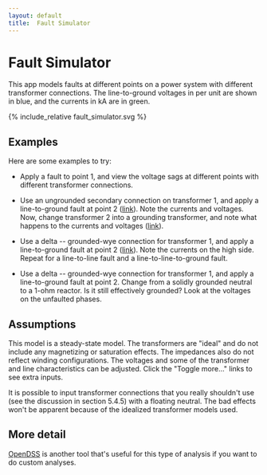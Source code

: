 ```yaml
---
layout: default
title:  Fault Simulator
---
```


# Fault Simulator

This app models faults at different points on a power system with
different transformer connections. The line-to-ground voltages in per
unit are shown in blue, and the currents in kA are in green.

<div id="mdpad"></div>

{% include_relative fault_simulator.svg %} 

## Examples

Here are some examples to try:

* Apply a fault to point 1, and view the voltage sags at different
  points with different transformer connections.
  
* Use an ungrounded secondary connection on transformer 1, and apply a
  line-to-ground fault at point 2 ([link](?faultloc=2&tran1sn=High+impedance&tran1connection=Wye+Wye&tran2connection=Delta+Wye&tran1pn=High+impedance)).
  Note the currents and voltages. Now, change transformer 2 into a
  grounding transformer, and note what happens to the currents and
  voltages ([link](?faultloc=2&tran1sn=High+impedance&tran1connection=Wye+Wye&tran2connection=Wye+Delta&tran1pn=High+impedance)).

* Use a delta -- grounded-wye connection for transformer 1, and apply a
  line-to-ground fault at point 2 ([link](?tran1connection=Delta+Wye)).
  Note the currents on the high side. Repeat for a line-to-line fault
  and a line-to-line-to-ground fault.

* Use a delta -- grounded-wye connection for transformer 1, and apply
  a line-to-ground fault at point 2. Change from a solidly grounded
  neutral to a 1-ohm reactor. Is it still effectively grounded? Look
  at the voltages on the unfaulted phases.

## Assumptions

This model is a steady-state model. The transformers are "ideal" and
do not include any magnetizing or saturation effects. The impedances
also do not reflect winding configurations. The voltages and some of
the transformer and line characteristics can be adjusted. Click the 
"Toggle more..." links to see extra inputs.

It is possible to input transformer connections that you really
shouldn't use (see the discussion in section 5.4.5) with a floating
neutral. The bad effects won't be apparent because of the idealized
transformer models used.


## More detail

[OpenDSS](http://www.smartgrid.epri.com/SimulationTool.aspx) is
another tool that's useful for this type of analysis if you want 
to do custom analyses.

<script src="https://cdnjs.cloudflare.com/ajax/libs/mithril/2.0.4/mithril.min.js"></script>
<script src="../js/math.min.js"></script>
<script src="../js/mdpad.min.js"></script>
<script src="../js/mdpad-mithril.js"></script>
<script src="../js/network-faults.js"></script>


<script>
const M = math
const N = networkFaults
const c = math.complex
const f = math.format

const an = (degrees) => M.exp(c(0.0, degrees * M.pi / 180))

sq= function(x) {
  return x * x;
}

const faultmap = {"A": [0], "B": [1], "C": [2], "ABg": [0, 1], "BCg": [1, 2], "CAg": [2, 0], "AB": [[0, 1]], "BC": [[1, 2]], "CA": [[2, 0]], "ABC": [0, 1, 2]}
const faulttypes = Object.keys(faultmap)

function mdpad_init() {
    var layout =
      m(".form",
        m(".row",
          m(".col-md-3",
            mselect({ title:"Fault location", mdpad:"faultloc", selected:"2", options:["1", "2", "3", "4"] })),
          m(".col-md-3",
            mselect({ title:"Fault type", mdpad:"faulttype", selected:"A", options: faulttypes})),
          ),
        m(".row",
          m(".col-md-3",
            mselect({ title:"Transformer 1 connection", mdpad:"tran1connection", selected:"Wye Wye", options:["Wye Wye", "Delta Wye", "Wye Delta"] })),
          m(".col-md-3",
            mselect({ title:"Primary neutral", mdpad:"tran1pn", selected:"Solidly grounded", options:["Solidly grounded", "High impedance"] })),
          m(".col-md-3",
            mselect({ title:"Secondary neutral", mdpad:"tran1sn", selected:"Solidly grounded", options:["Solidly grounded", "1 ohm", "High impedance"] })),
          m(".col-md-3",
            m("a", {href: "#collapseOne", "data-toggle": "collapse", "role": "button", "aria-expanded": "false", "aria-controls": "collapseOne"}, "Toggle more...")),
          ),
        m(".collapse#collapseOne", 
          m(".row", 
            m(".col-md-2",
              minput({ title:"kVA", mdpad:"tran1kVA", value:20000, min: 0.0, step:1000 })),
            m(".col-md-2",
              minput({ title:"Z, %", mdpad:"tran1Z", value:11, min: 0.0, step:1 })),
            m(".col-md-2",
              minput({ title:"X/R", mdpad:"tran1XR", value:10, min: 0.0, step:1 })),
            m(".col-md-2",
              minput({ title:"V₁, V", mdpad:"V1", value:138000, min: 0.0, step:10000 })),
            m(".col-md-2",
              minput({ title:"V₂, V", mdpad:"V2", value:12470, min: 0.0, step:1000 })),
            ),
          m(".row", 
            m(".col-md-2",
              minput({ title:"Line len", mdpad:"linelen", value:5, min: 0.0, step:1 })),
            m(".col-md-2",
              minput({ title:"R1, Ω/len", mdpad:"R1", value: 0.206976, min: 0.0, step:0.1 })),
            m(".col-md-2",
              minput({ title:"X1, Ω/len", mdpad:"X1", value: 0.634656, min: 0.0, step:0.1 })),
            m(".col-md-2",
              minput({ title:"R0, Ω/len", mdpad:"R0", value: 0.6204, min: 0.0, step:0.1 })),
            m(".col-md-2",
              minput({ title:"X0, Ω/len", mdpad:"X0", value: 1.90344, min: 0.0, step:0.1 })),
            ),
          ),
        m(".row",
          m(".col-md-3",
            mselect({ title:"Transformer 2 connection", mdpad:"tran2connection", selected:"Wye Wye", options:["Wye Wye", "Delta Wye", "Wye Delta"] })),
          m(".col-md-3",
            mselect({ title:"Primary neutral", mdpad:"tran2pn", selected:"Solidly grounded", options:["Solidly grounded", "1 ohm", "High impedance"] })),
          m(".col-md-3",
            mselect({ title:"Secondary neutral", mdpad:"tran2sn", selected:"Solidly grounded", options:["Solidly grounded", "High impedance"] })),
          m(".col-md-3",
            m("a", {href: "#collapseTwo", "data-toggle": "collapse", "role": "button", "aria-expanded": "false", "aria-controls": "collapseTwo"}, "Toggle more...")),
          ),
        m(".row.collapse#collapseTwo", 
          m(".col-md-2",
            minput({ title:"kVA", mdpad:"tran2kVA", value:1000, min: 0.0, step:500 })),
          m(".col-md-2",
            minput({ title:"Z, %", mdpad:"tran2Z", value:7, min: 0.0, step:1 })),
          m(".col-md-2",
            minput({ title:"X/R", mdpad:"tran2XR", value:10, min: 0.0, step:1 })),
          m(".col-md-2",
            minput({ title:"V₃, V", mdpad:"V3", value:480, min: 0.0, step:100 })),
          ),
      )
    m.render(document.querySelector("#mdpad"), layout);
}

function mdpad_update() {
    // Adjust the SVG based on user inputs
    //
    var x = $("svg")
    x.find("#V1txt").text((mdpad.V1/1000).toFixed(1) + " / " + (mdpad.V1/1000/1.7320508075688772).toFixed(1) + " kV")
    x.find("#V2txt").text((mdpad.V2/1000).toFixed(2) + " / " + (mdpad.V2/1000/1.7320508075688772).toFixed(2) + " kV")
    x.find("#V3txt").text((mdpad.V3).toFixed()       + " / " + (mdpad.V3/1.7320508075688772).toFixed() + " V")
    x.find("#T1txt").text((mdpad.tran1kVA/1000).toFixed(1) + " MVA, Z = " + mdpad.tran1Z + "%")
    x.find("#T2txt").text((mdpad.tran2kVA)                 + " kVA, Z = " + mdpad.tran2Z + "%")
    x.find("#YD1").css("display", "none")
    x.find("#YY1").css("display", "none")
    x.find("#DY1").css("display", "none")
    x.find("#YD2").css("display", "none")
    x.find("#YY2").css("display", "none")
    x.find("#DY2").css("display", "none")
    if (mdpad.tran1connection == "Delta Wye") {
        x.find("#DY1").css("display", "inline");
        $("select[mdpad*='tran1pn']").parent().toggle(false);
        $("select[mdpad*='tran1sn']").parent().toggle(true);
    } else if (mdpad.tran1connection == "Wye Wye") {
        x.find("#YY1").css("display", "inline");
        $("select[mdpad*='tran1pn']").parent().toggle(true);
        $("select[mdpad*='tran1sn']").parent().toggle(true);
    } else if (mdpad.tran1connection == "Wye Delta") {
        x.find("#YD1").css("display", "inline");
        $("select[mdpad*='tran1pn']").parent().toggle(true);
        $("select[mdpad*='tran1sn']").parent().toggle(false);
    }
    if (mdpad.tran2connection == "Delta Wye") {
        x.find("#DY2").css("display", "inline");
        $("select[mdpad*='tran2pn']").parent().toggle(false);
        $("select[mdpad*='tran2sn']").parent().toggle(true);
    } else if (mdpad.tran2connection == "Wye Wye") {
        x.find("#YY2").css("display", "inline");
        $("select[mdpad*='tran2pn']").parent().toggle(true);
        $("select[mdpad*='tran2sn']").parent().toggle(true);
    } else if (mdpad.tran2connection == "Wye Delta") {
        x.find("#YD2").css("display", "inline");
        $("select[mdpad*='tran2pn']").parent().toggle(true);
        $("select[mdpad*='tran2sn']").parent().toggle(false);
    }
    x.find("#F1,#F2,#F3,#F4").css("display", "none")
    x.find("#F"+mdpad.faultloc).css("display", "inline")
    x.find("#1A,#1B,#1C,#1AB,#1BC,#1CA,#2A,#2B,#2C,#2AB,#2BC,#2CA,#3A,#3B,#3C,#3AB,#3BC,#3CA,#4A,#4B,#4C,#4AB,#4BC,#4CA").css("display", "none")
    x.find("#" + mdpad.faultloc + mdpad.faulttype).css("display", "inline")
    if (mdpad.faulttype == "ABC") {
        x.find("#" + mdpad.faultloc + "A").css("display", "inline");
        x.find("#" + mdpad.faultloc + "B").css("display", "inline");
        x.find("#" + mdpad.faultloc + "C").css("display", "inline");
    } else if (mdpad.faulttype == "ABg") {
        x.find("#" + mdpad.faultloc + "A").css("display", "inline");
        x.find("#" + mdpad.faultloc + "B").css("display", "inline");
    } else if (mdpad.faulttype == "BCg") {
        x.find("#" + mdpad.faultloc + "B").css("display", "inline");
        x.find("#" + mdpad.faultloc + "C").css("display", "inline");
    } else if (mdpad.faulttype == "CAg") {
        x.find("#" + mdpad.faultloc + "A").css("display", "inline");
        x.find("#" + mdpad.faultloc + "C").css("display", "inline");
    }

    //
    // run the case
    //
    buses = ["t1","t1x","t2","t2x"]
    busbaseV = [mdpad.V1,mdpad.V2,mdpad.V2,mdpad.V3]
    phases = ["A","B","C"]
    transtype = {"Wye Wye": ["wye", "wye"], }
    neutraloptions = {"Solidly grounded": 1e-7, "1 ohm": 1.0, "2 ohms": 2.0, "High impedance": 1e3}
    devices = {
        SRC:  N.Source("t1", {V: mdpad.V1, I3p: 8400, I1p: 8400, XR: 5, X0R0: 5}),
        FLT:  N.Fault(buses[Number(mdpad.faultloc) - 1], ...(faultmap[mdpad.faulttype])),
        T1:   N.Transformer("t1", "t1x", {kVA: 20000, conns: mdpad.tran1connection.toLowerCase().split(" "), 
                                          Vs: [138000, 12470], Z: 11, XR: 10, Zgs: [1e7, 1e7]}),
        TN1:  N.Impedance("t1", {Z: c(0, neutraloptions[mdpad.tran1pn]), nodes: [3]}),
        TN2:  N.Impedance("t1x", {Z: c(0, neutraloptions[mdpad.tran1sn]), nodes: [3]}),
        LINE: N.Line("t1x", "t2", {z1: c(mdpad.R1 * mdpad.linelen, mdpad.X1 * mdpad.linelen),  
                                   z0: c(mdpad.R0 * mdpad.linelen, mdpad.X0 * mdpad.linelen)}),
        T2:   N.Transformer("t2", "t2x", {kVA: mdpad.tran2kVA, conns: mdpad.tran2connection.toLowerCase().split(" "),                               
                                          Vs: [mdpad.V2, mdpad.V3], Z: mdpad.tran2Z, 
                                          XR: mdpad.tran2XR, Zgs: [1e7, 1e7]}),
        TN3:  N.Impedance("t2", {Z: c(0, neutraloptions[mdpad.tran2pn]), nodes: [3]}),
        TN4:  N.Impedance("t2x", {Z: c(0, neutraloptions[mdpad.tran2sn]), nodes: [3]}),
        XTRA: N.Impedance("t2x", {Z: 1e7}),
    }
    r = N.solve(devices)

    //
    // update voltages annotations on the SVG
    //
    for (bus = 0; bus < 4; bus++) {
        busV = N.busVoltages(r, buses[bus])
        for (phase = 0; phase < 3; phase++) {
            name = buses[bus] + phases[phase]
            re = busV._data[phase].re / busbaseV[bus] * 1.7320508075688772
            im = busV._data[phase].im / busbaseV[bus] * 1.7320508075688772
            mag = Math.sqrt(sq(re) + sq(im)).toFixed(2)
            ang = (Math.atan2(im, re) * 180 / Math.PI).toFixed()
            jQuery("svg #" + name).text(mag+"∠"+ang+"°")
        }
    }
    //
    // update currents on the SVG
    //
    devices = ["SRC", "T1", "T1", "T2", "T2"]
    buses = ["t1", "t1", "t1x", "t2", "t2x"]
    x.find("#i2").toggle(mdpad.faultloc == "1")
    x.find("#i4").toggle(mdpad.faultloc == "2" || mdpad.faultloc == "3")
    x.find("#i5").toggle(mdpad.faultloc == "4")
    for (loc = 0; loc < 5; loc++)
        for (phase = 0; phase < 3; phase++) {
            name = "i" + (loc+1) + phases[phase].toLowerCase()
            idev = M.multiply(N.deviceResults(r, devices[loc])[buses[loc]].i._data[phase], loc % 2 == 0 ? -1 : 1)
            re = idev.re / 1000
            im = idev.im / 1000
            mag = Math.sqrt(sq(re) + sq(im)).toPrecision(2)
            ang = (Math.atan2(im, re) * 180 / Math.PI).toFixed()
            x.find("#" + name).children().text(mag+"∠"+ang+"°")
            // hide small currents
            x.find("#" + name).toggle(mag >= 0.01)
        }
    for (loc = 1; loc < 5; loc++) {
        name = "in" + loc
        idev = M.multiply(N.currents(r, "TN" + loc)._data[0], loc % 2 == 0 ? -1 : 1)
        re = idev.re / 1000
        im = idev.im / 1000
        mag = Math.sqrt(sq(re) + sq(im)).toPrecision(2)
        ang = (Math.atan2(im, re) * 180 / Math.PI).toFixed()
        x.find("#" + name).children().text(mag+"∠"+ang+"°")
        // hide small currents
        x.find("#" + name).toggle(mag >= 0.01)
   }
}


</script>


